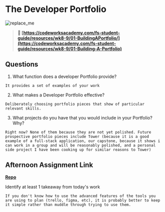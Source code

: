 # The Developer Portfolio

![replace_me](https://codeworks.blob.core.windows.net/public/assets/img/illustrations/placeholder.svg)

> **📖 [https://codeworksacademy.com/fs-student-guide/resources/wk8-9/01-BuildingAPortfolio/](https://codeworksacademy.com/fs-student-guide/resources/wk8-9/01-Building-A-Portfolio)**

## Questions

1. What function does a developer Portfolio provide?
```
It provides a set of examples of your work
```


2. What makes a Developer Portfolio effective?
```
Deliberately choosing portfolio pieces that show of particular relevant skills.
```

3. What projects do you have that you would include in your Portfolio? Why?
```
Right now? None of them because they are not yet polished. Future prospective portfolio pieces include Tower (because it is a good example of a full-stack application, our capstone, because it shows i can work in a group and will be reasonably polished, and a personal side project I have been cooking up for similar reasons to Tower)
```

## Afternoon Assignment Link

**[Repo](https://github.com/owennwoodward/sandwich-quest)**

Identify at least 1 takeaway from today's work

```
If you don't know how to use the advanced features of the tools you are using to plan (trello, figma, etc), it is probably better to keep it simple rather than muddle through trying to use them. 
```
